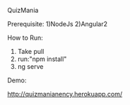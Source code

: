 QuizMania

Prerequisite:
1)NodeJs
2)Angular2

How to Run:

1. Take pull
2. run:"npm install"
3. ng serve

Demo:

http://quizmanianency.herokuapp.com/

